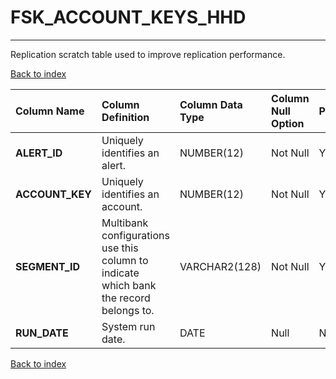 # FSK_ACCOUNT_KEYS_HHD

---

Replication scratch table used to improve replication performance.

[Back to index](./index.md)

| Column Name     | Column Definition                                                                      | Column Data Type   | Column Null Option   | PK   | FK   |
|:----------------|:---------------------------------------------------------------------------------------|:-------------------|:---------------------|:-----|:-----|
| **ALERT_ID**    | Uniquely identifies an alert.                                                          | NUMBER(12)         | Not Null             | Yes  | No   |
| **ACCOUNT_KEY** | Uniquely identifies an account.                                                        | NUMBER(12)         | Not Null             | Yes  | No   |
| **SEGMENT_ID**  | Multibank configurations use this column to indicate which bank the record belongs to. | VARCHAR2(128)      | Not Null             | Yes  | No   |
| **RUN_DATE**    | System run date.                                                                       | DATE               | Null                 | No   | No   |

[Back to index](./index.md)